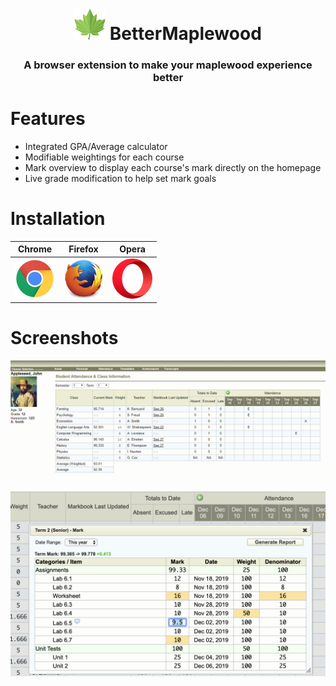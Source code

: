 <h1 align="center">
    <img src="/img/icon196.png" 
        height="50" width="50">
    BetterMaplewood <h3 align="center">A browser extension to make your maplewood experience better</h3>
</h1>

# Features
* Integrated GPA/Average calculator
* Modifiable weightings for each course
* Mark overview to display each course's mark directly on the homepage
* Live grade modification to help set mark goals

# Installation

| Chrome | Firefox | Opera |
| --------------- | -------- | -------- |
[![Install - Chrome](img/chrome64.png)](https://chrome.google.com/webstore/detail/bettermaplewood/baonaojcjpfdamkoenmgolcojncppifc) | [![Install - Firefox](img/firefox64.png)](https://addons.mozilla.org/en-US/firefox/addon/bettermaplewood/) | [![Install - Opera](img/opera64.png)](https://addons.opera.com/en/extensions/details/bettermaplewood)

# Screenshots
![Sample of how a user account would look with the extension](screenshots/AvgCalc.png?raw=true)
![Sample of the live markbook modifier](screenshots/LiveMarkbook.png?raw=true)
